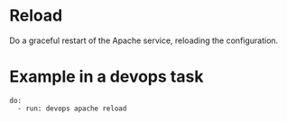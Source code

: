 # Reload

Do a graceful restart of the Apache service, reloading the configuration.

# Example in a devops task

    do:
      - run: devops apache reload
